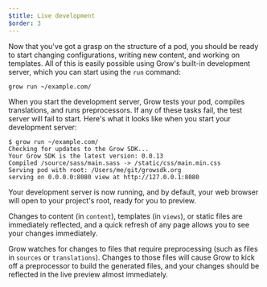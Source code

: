 ```yaml
---
$title: Live development
$order: 3
---
```

Now that you've got a grasp on the structure of a pod, you should be ready to start changing configurations, writing new content, and working on templates. All of this is easily possible using Grow's built-in development server, which you can start using the `run` command:

    grow run ~/example.com/

When you start the development server, Grow tests your pod, compiles translations, and runs preprocessors. If any of these tasks fail, the test server will fail to start. Here's what it looks like when you start your development server:

    $ grow run ~/example.com/
    Checking for updates to the Grow SDK...
    Your Grow SDK is the latest version: 0.0.13
    Compiled /source/sass/main.sass -> /static/css/main.min.css
    Serving pod with root: /Users/me/git/growsdk.org
    serving on 0.0.0.0:8080 view at http://127.0.0.1:8080

Your development server is now running, and by default, your web browser will open to your project's root, ready for you to preview.

Changes to content (in `content`), templates (in `views`), or static files are immediately reflected, and a quick refresh of any page allows you to see your changes immediately.

Grow watches for changes to files that require preprocessing (such as files in `sources` or `translations`). Changes to those files will cause Grow to kick off a preprocessor to build the generated files, and your changes should be reflected in the live preview almost immediately.
